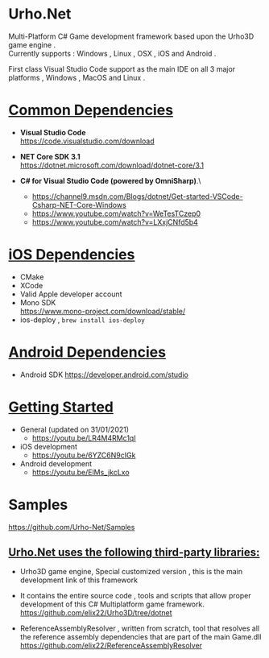 # Urho.Net
Multi-Platform C# Game development framework based upon the Urho3D game engine .\
Currently supports :  Windows , Linux , OSX , iOS and Android . 

First class Visual Studio Code support as the main IDE on all 3 major platforms , Windows , MacOS and Linux .

# <u> Common Dependencies </u>
- **Visual Studio Code** \
  https://code.visualstudio.com/download

- **NET Core SDK 3.1**  \
  https://dotnet.microsoft.com/download/dotnet-core/3.1

- **C# for Visual Studio Code (powered by OmniSharp)**.\
  - https://channel9.msdn.com/Blogs/dotnet/Get-started-VSCode-Csharp-NET-Core-Windows
  - https://www.youtube.com/watch?v=WeTesTCzep0
  - https://www.youtube.com/watch?v=LXxjCNfd5b4

# <u> iOS Dependencies </u>
- CMake
- XCode
- Valid Apple developer account
- Mono SDK \
  https://www.mono-project.com/download/stable/
- ios-deploy , `brew install ios-deploy`

# <u> Android Dependencies </u>
- Android SDK https://developer.android.com/studio

# <u> Getting Started </u>
- General (updated on 31/01/2021)
  - https://youtu.be/LR4M4RMc1qI
- iOS development
  - https://youtu.be/6YZC6N9cIGk
- Android development
  - https://youtu.be/ElMs_jkcLxo

# Samples 
https://github.com/Urho-Net/Samples

## <u> Urho.Net uses the following third-party libraries: </u>

- Urho3D game engine, Special customized version , this is the main development link of this framework 
- It contains the entire source code , tools and scripts that allow proper development of this C# Multiplatform game framework.\
  https://github.com/elix22/Urho3D/tree/dotnet

- ReferenceAssemblyResolver , written from scratch, tool that resolves all the reference assembly dependencies that are part of the main Game.dll\
  https://github.com/elix22/ReferenceAssemblyResolver
